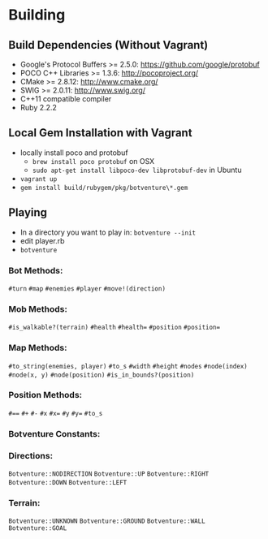 # Building
## Build Dependencies (Without Vagrant)
* Google's Protocol Buffers >= 2.5.0: https://github.com/google/protobuf
* POCO C++ Libraries >= 1.3.6: http://pocoproject.org/
* CMake >= 2.8.12: http://www.cmake.org/
* SWIG >= 2.0.11: http://www.swig.org/
* C++11 compatible compiler
* Ruby 2.2.2

## Local Gem Installation with Vagrant
* locally install poco and protobuf
  * `brew install poco protobuf` on OSX
  * `sudo apt-get install libpoco-dev libprotobuf-dev` in Ubuntu
* `vagrant up`
* `gem install build/rubygem/pkg/botventure\*.gem`

## Playing
* In a directory you want to play in: `botventure --init`
* edit player.rb
* `botventure`

### Bot Methods:
`#turn`
`#map`
`#enemies`
`#player`
`#move!(direction)`

### Mob Methods:
`#is_walkable?(terrain)`
`#health`
`#health=`
`#position`
`#position=`

### Map Methods:
`#to_string(enemies, player)`
`#to_s`
`#width`
`#height`
`#nodes`
`#node(index)`
`#node(x, y)`
`#node(position)`
`#is_in_bounds?(position)`

### Position Methods:
`#==`
`#+`
`#-`
`#x`
`#x=`
`#y`
`#y=`
`#to_s`

### Botventure Constants:
### Directions:
`Botventure::NODIRECTION`
`Botventure::UP`
`Botventure::RIGHT`
`Botventure::DOWN`
`Botventure::LEFT`

### Terrain:
`Botventure::UNKNOWN`
`Botventure::GROUND`
`Botventure::WALL`
`Botventure::GOAL`
